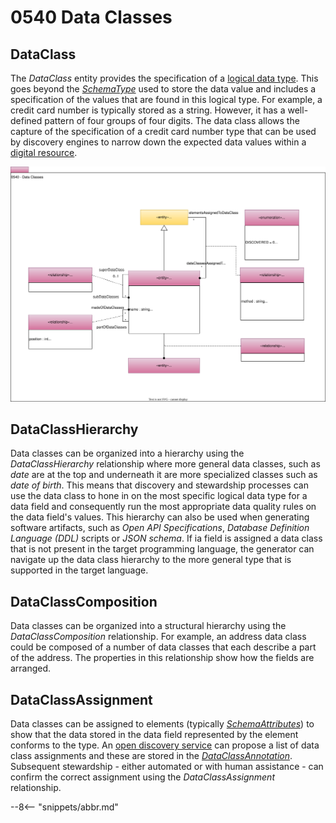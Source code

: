 <!-- SPDX-License-Identifier: CC-BY-4.0 -->
<!-- Copyright Contributors to the ODPi Egeria project. -->

# 0540 Data Classes

## DataClass

The *DataClass* entity provides the specification of a [logical data type](/concepts/data-class). This goes beyond the [*SchemaType*](/types/5/0501-Schema-Elements) used to store the data value and includes a specification of the values that are found in this logical type.  For example, a credit card number is typically stored as a string.  However, it has a well-defined pattern of four groups of four digits.  The data class allows the capture of the specification of a credit card number type that can be used by discovery engines to narrow down the expected data values within a [digital resource](/concepts/resource).

![UML](0540-Data-Classes.svg)

## DataClassHierarchy

Data classes can be organized into a hierarchy using the *DataClassHierarchy* relationship where more general data classes, such as *date* are at the top and underneath it are more specialized classes such as *date of birth*.  This means that discovery and stewardship processes can use the data class to hone in on the most specific logical data type for a data field and consequently run the most appropriate data quality rules on the data field's values.  This hierarchy can also be used when generating software artifacts, such as *Open API Specifications*, *Database Definition Language (DDL)* scripts or *JSON schema*.  If ia field is assigned a data class that is not present in the target programming language, the generator can navigate up the data class hierarchy to the more general type that is supported in the target language.

## DataClassComposition

Data classes can be organized into a structural hierarchy using the *DataClassComposition* relationship.  For example, an address data class could be composed of a number of data classes that each describe a part of the address.  The properties in this relationship show how the fields are arranged.

## DataClassAssignment

Data classes can be assigned to elements (typically [*SchemaAttributes*](/types/5/0505-Schema-Attributes)) to show that the data stored in the data field represented by the element conforms to the type.  An [open discovery service](/concepts/open-discovery-service) can propose a list of data class assignments and these are stored in the [*DataClassAnnotation*](/type/6/0625-Data-Class-Discovery).  Subsequent stewardship - either automated or with human assistance - can confirm the correct assignment using the *DataClassAssignment* relationship.

--8<-- "snippets/abbr.md"

